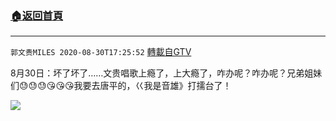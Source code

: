﻿###  [:house:返回首頁](https://github.com/ourhimalayas/txt)
---

`郭文贵MILES 2020-08-30T17:25:52` [轉載自GTV](https://gtv.org/web/#/UserInfo/5e596957357cc612d35a8044)

8月30日：坏了坏了……文贵唱歌上瘾了，上大瘾了，咋办呢？咋办呢？兄弟姐妹们😓😓😓😘😘😘我要去唐平的，巜我是音雄》打擩台了！

[![](https://filegroup.gtv.org/cdn-cgi/image/width=600/https://filegroup.gtv.org/group3/default/20200830/17/25/0/a931151a52ef06fc2eb321e8079d920b)](https://filegroup.gtv.org/group3/default/20200830/17/25/0/f0ae440b4a8328a4d75629801c88055b.MOV)
